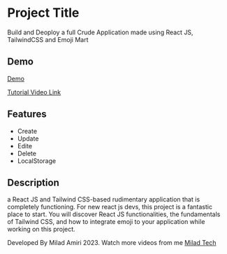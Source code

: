
# Project Title

Build and Deoploy a full Crude Application made using React JS, TailwindCSS and Emoji Mart


## Demo
[Demo](https://milad-todo.netlify.app/)

[Tutorial Video Link](https://www.youtube.com/watch?v=0KXO_PkTeEc)
## Features

- Create
- Update
- Edite
- Delete
- LocalStorage


## Description

a React JS and Tailwind CSS-based rudimentary application that is completely functioning. For new react js devs, this project is a fantastic place to start.
You will discover React JS functionalities, the fundamentals of Tailwind CSS, and how to integrate emoji to your application while working on this project.

Developed By Milad Amiri 2023.
Watch more videos from me [Milad Tech](https://www.youtube.com/@miladtech2844)
